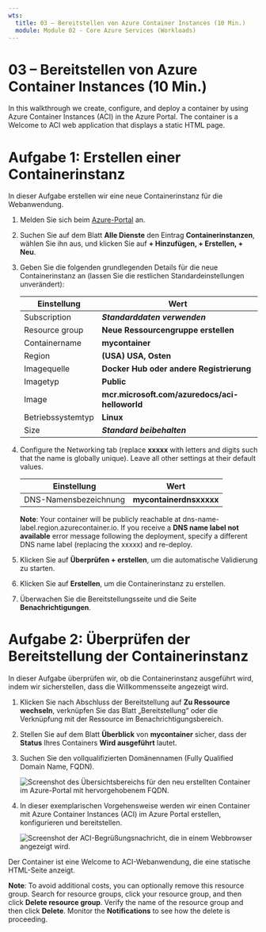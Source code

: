 ```yaml
---
wts:
  title: 03 – Bereitstellen von Azure Container Instances (10 Min.)
  module: Module 02 - Core Azure Services (Workloads)
---
```


# <a name="03---deploy-azure-container-instances-10-min"></a>03 – Bereitstellen von Azure Container Instances (10 Min.)

In this walkthrough we create, configure, and deploy a container by using Azure Container Instances (ACI) in the Azure Portal. The container is a Welcome to ACI web application that displays a static HTML page. 

# <a name="task-1-create-a-container-instance"></a>Aufgabe 1: Erstellen einer Containerinstanz 

In dieser Aufgabe erstellen wir eine neue Containerinstanz für die Webanwendung.  

1. Melden Sie sich beim [Azure-Portal](https://portal.azure.com) an.

2. Suchen Sie auf dem Blatt **Alle Dienste** den Eintrag **Containerinstanzen**, wählen Sie ihn aus, und klicken Sie auf **+ Hinzufügen, + Erstellen, + Neu**. 

3. Geben Sie die folgenden grundlegenden Details für die neue Containerinstanz an (lassen Sie die restlichen Standardeinstellungen unverändert): 

    | Einstellung| Wert|
    |----|----|
    | Subscription | ***Standarddaten verwenden*** |
    | Resource group | **Neue Ressourcengruppe erstellen** |
    | Containername| **mycontainer**|
    | Region | **(USA) USA, Osten** |
    | Imagequelle| **Docker Hub oder andere Registrierung**|
    | Imagetyp| **Public**|
    | Image| **mcr.microsoft.com/azuredocs/aci-helloworld**|
    | Betriebssystemtyp| **Linux** |
    | Size| ***Standard beibehalten***|


4. Configure the Networking tab (replace <bpt id="p1">**</bpt>xxxxx<ept id="p1">**</ept> with letters and digits such that the name is globally unique). Leave all other settings at their default values.

    | Einstellung| Wert|
    |--|--|
    | DNS-Namensbezeichnung| **mycontainerdnsxxxxx** |

    
    <bpt id="p1">**</bpt>Note<ept id="p1">**</ept>: Your container will be publicly reachable at dns-name-label.region.azurecontainer.io. If you receive a <bpt id="p1">**</bpt>DNS name label not available<ept id="p1">**</ept> error message following the deployment, specify a different DNS name label (replacing the xxxxx) and re-deploy. 

5. Klicken Sie auf **Überprüfen + erstellen**, um die automatische Validierung zu starten.

6. Klicken Sie auf **Erstellen**, um die Containerinstanz zu erstellen. 

7. Überwachen Sie die Bereitstellungsseite und die Seite **Benachrichtigungen**. 


# <a name="task-2-verify-deployment-of-the-container-instance"></a>Aufgabe 2: Überprüfen der Bereitstellung der Containerinstanz

In dieser Aufgabe überprüfen wir, ob die Containerinstanz ausgeführt wird, indem wir sicherstellen, dass die Willkommensseite angezeigt wird.

1. Klicken Sie nach Abschluss der Bereitstellung auf **Zu Ressource wechseln**, verknüpfen Sie das Blatt „Bereitstellung“ oder die Verknüpfung mit der Ressource im Benachrichtigungsbereich.

2. Stellen Sie auf dem Blatt **Überblick** von **mycontainer** sicher, dass der **Status** Ihres Containers **Wird ausgeführt** lautet. 

3. Suchen Sie den vollqualifizierten Domänennamen (Fully Qualified Domain Name, FQDN).

    ![Screenshot des Übersichtsbereichs für den neu erstellten Container im Azure-Portal mit hervorgehobenem FQDN. ](../images/0202.png)

2. In dieser exemplarischen Vorgehensweise werden wir einen Container mit Azure Container Instances (ACI) im Azure Portal erstellen, konfigurieren und bereitstellen. 

    ![Screenshot der ACI-Begrüßungsnachricht, die in einem Webbrowser angezeigt wird.](../images/0203.png)


Der Container ist eine Welcome to ACI-Webanwendung, die eine statische HTML-Seite anzeigt.

<bpt id="p1">**</bpt>Note<ept id="p1">**</ept>: To avoid additional costs, you can optionally remove this resource group. Search for resource groups, click your resource group, and then click <bpt id="p1">**</bpt>Delete resource group<ept id="p1">**</ept>. Verify the name of the resource group and then click <bpt id="p1">**</bpt>Delete<ept id="p1">**</ept>. Monitor the <bpt id="p1">**</bpt>Notifications<ept id="p1">**</ept> to see how the delete is proceeding.
